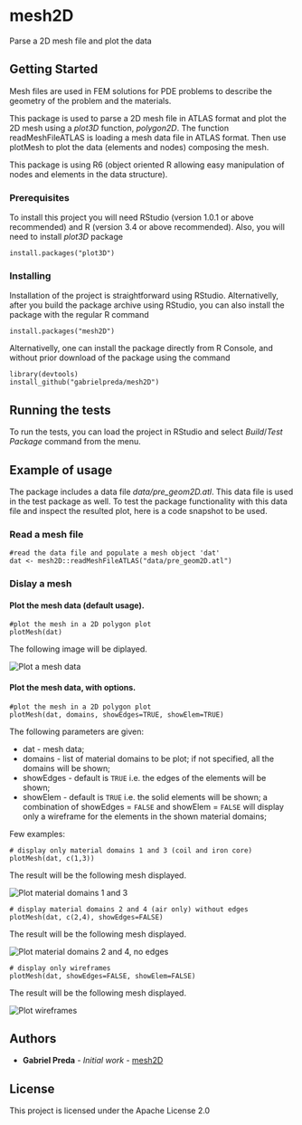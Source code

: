 # mesh2D

Parse a 2D mesh file and plot the data

## Getting Started

Mesh files are used in FEM solutions for PDE problems to describe the geometry of the problem and the materials.

This package is used to parse a 2D mesh file in ATLAS format and plot the 2D mesh using a *plot3D* function, *polygon2D*. The function readMeshFileATLAS is loading a mesh data file in ATLAS format. Then use plotMesh to plot the data (elements and nodes) composing the mesh.

This package is using R6 (object oriented R allowing easy manipulation of nodes and elements in the data structure).

### Prerequisites

To install this project you will need RStudio (version 1.0.1 or above recommended) and R (version 3.4 or above recommended). Also, you will need to install *plot3D* package

```
install.packages("plot3D")
```

### Installing

Installation of the project is straightforward using RStudio. Alternativelly, after you build the package archive using RStudio, you can also install the package with the regular R command

````
install.packages("mesh2D")
````

Alternativelly, one can install the package directly from R Console, and without prior download of the package using the command


````
library(devtools)
install_github("gabrielpreda/mesh2D")
````


## Running the tests

To run the tests, you can load the project in RStudio and select *Build*/*Test Package* command from the menu.

## Example of usage

The package includes a data file *data/pre_geom2D.atl*. This data file is used in the test package as well. To test the package functionality with this data file and inspect the resulted plot, here is a code snapshot to be used.


### Read a mesh file

````
#read the data file and populate a mesh object 'dat'
dat <- mesh2D::readMeshFileATLAS("data/pre_geom2D.atl")
````

### Dislay a mesh 

#### Plot the mesh data (default usage).

````
#plot the mesh in a 2D polygon plot
plotMesh(dat)

````

The following image will be diplayed.

![Plot a mesh data](man/figures/plot_mesh_example.png "Plot a mesh data")


#### Plot the mesh data, with options.

````
#plot the mesh in a 2D polygon plot
plotMesh(dat, domains, showEdges=TRUE, showElem=TRUE)
````


The following parameters are given:  

* dat - mesh data;  
* domains - list of material domains to be plot; if not specified, all the domains will be shown;  
* showEdges - default is `TRUE` i.e. the edges of the elements will be shown;  
* showElem - default is `TRUE` i.e. the solid  elements will be shown; a combination of showEdges = `FALSE` and showElem = `FALSE` will
display only a wireframe for the elements in the shown material domains;  

Few examples:  

```` 
# display only material domains 1 and 3 (coil and iron core)
plotMesh(dat, c(1,3))
````

The result will be the following mesh displayed.

![Plot material domains 1 and 3](man/figures/plot_mesh_1_and_3.png "Plot material domains 1 and 3")  


```` 
# display material domains 2 and 4 (air only) without edges
plotMesh(dat, c(2,4), showEdges=FALSE)
````

The result will be the following mesh displayed.

![Plot material domains 2 and 4, no edges](man/figures/plot_mesh_2_and_4_no_edges.png "Plot material domains 2 and 4, no edges")  



```` 
# display only wireframes
plotMesh(dat, showEdges=FALSE, showElem=FALSE)
````

The result will be the following mesh displayed.

![Plot wireframes](man/figures/plot_wireframes.png "Plot wireframes")  



## Authors

* **Gabriel Preda** - *Initial work* - [mesh2D](https://github.com/gabrielpreda/mesh2D)

## License

This project is licensed under the Apache License 2.0



